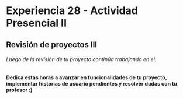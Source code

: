 # Experiencia 28 - Actividad Presencial II
## Revisión de proyectos III

###### Luego de la revisión de tu proyecto continúa trabajando en él.



#### Dedica estas horas a avanzar en funcionalidades de tu proyecto, implementar historias de usuario pendientes y resolver dudas con tu profesor :)